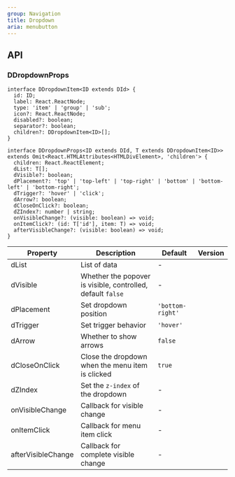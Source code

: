 ```yaml
---
group: Navigation
title: Dropdown
aria: menubutton
---
```


## API

### DDropdownProps

```tsx
interface DDropdownItem<ID extends DId> {
  id: ID;
  label: React.ReactNode;
  type: 'item' | 'group' | 'sub';
  icon?: React.ReactNode;
  disabled?: boolean;
  separator?: boolean;
  children?: DDropdownItem<ID>[];
}

interface DDropdownProps<ID extends DId, T extends DDropdownItem<ID>> extends Omit<React.HTMLAttributes<HTMLDivElement>, 'children'> {
  children: React.ReactElement;
  dList: T[];
  dVisible?: boolean;
  dPlacement?: 'top' | 'top-left' | 'top-right' | 'bottom' | 'bottom-left' | 'bottom-right';
  dTrigger?: 'hover' | 'click';
  dArrow?: boolean;
  dCloseOnClick?: boolean;
  dZIndex?: number | string;
  onVisibleChange?: (visible: boolean) => void;
  onItemClick?: (id: T['id'], item: T) => void;
  afterVisibleChange?: (visible: boolean) => void;
}
```

<!-- prettier-ignore-start -->
| Property | Description | Default | Version | 
| --- | --- | --- | --- | 
| dList | List of data | - |  |
| dVisible | Whether the popover is visible, controlled, default `false` | - |  |
| dPlacement | Set dropdown position | `'bottom-right'` |  |
| dTrigger | Set trigger behavior | `'hover'` |  |
| dArrow | Whether to show arrows | `false` |  |
| dCloseOnClick | Close the dropdown when the menu item is clicked | `true` |  |
| dZIndex | Set the `z-index` of the dropdown | - |  |
| onVisibleChange | Callback for visible change | - |  |
| onItemClick | Callback for menu item click | - |  |
| afterVisibleChange | Callback for complete visible change | - |  |
<!-- prettier-ignore-end -->
